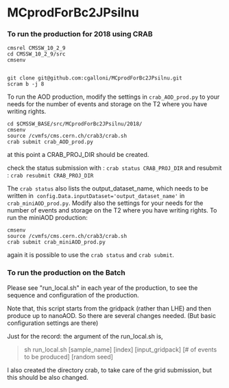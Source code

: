 # MCprodForBc2JPsilnu

### To run the production for 2018 using CRAB
```
cmsrel CMSSW_10_2_9 
cd CMSSW_10_2_9/src
cmsenv


git clone git@github.com:cgalloni/MCprodForBc2JPsilnu.git
scram b -j 8
```

To run the AOD production, modify the settings in `crab_AOD_prod.py` to your needs for the number of events and storage on the T2 where you have writing rights. 
 
```
cd $CMSSW_BASE/src/MCprodForBc2JPsilnu/2018/
cmsenv
source /cvmfs/cms.cern.ch/crab3/crab.sh
crab submit crab_AOD_prod.py 
```
at this point a CRAB_PROJ_DIR  should be created.

check the status submission with :
`crab status CRAB_PROJ_DIR`
and resubmit :
`crab resubmit CRAB_PROJ_DIR`

The `crab status` also lists the output_dataset_name, which needs to be written in  `config.Data.inputDataset='output_dataset_name'`  in `crab_miniAOD_prod.py`. Modify also the settings for your needs for the number of events and storage on the T2 where you have writing rights. 
To run the miniAOD production:

```
cmsenv
source /cvmfs/cms.cern.ch/crab3/crab.sh
crab submit crab_miniAOD_prod.py 
```
again it is possible to use the `crab status` and `crab submit`.






### To run the production on the Batch

Please see "run_local.sh" in each year of the production,
to see the sequence and configuration of the production. 

Note that, this script starts from the gridpack (rather than LHE) 
and then produce up to nanoAOD. 
So there are several changes needed. 
(But basic configuration settings are there)

Just for the record: the argument of the run_local.sh is, 

> sh run_local.sh [sample_name] [index] [input_gridpack] [# of events to be produced] [random seed]


I also created the directory crab, to take care of the grid submission, 
but this should be also changed. 